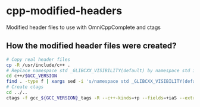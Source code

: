 # cpp-modified-headers
Modified header files to use with OmniCppComplete and ctags

## How the modified header files were created?

```bash
# Copy real header files
cp -R /usr/include/c++ .
# Replace namespace std _GLIBCXX_VISIBILITY(default) by namespace std in all header files
cd c++/$GCC_VERSION
find . -type f | xargs sed -i 's/namespace std _GLIBCXX_VISIBILITY(default)/namespace std/'
# Create ctags
cd ../..
ctags -f gcc_${GCC_VERSION}_tags -R --c++-kinds=+p --fields=+iaS --extra=+q --language-force=C++ -I _GLIBCXX_NOEXCEPT c++/$GCC_VERSION

```

